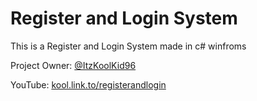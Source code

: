 # Register and Login System

This is a Register and Login System made in c# winfroms 

Project Owner: [@ItzKoolKid96](https://github.com/ItzKoolKid96)

YouTube: [kool.link.to/registerandlogin](https://youtu.be/e_EVWFqY_NU)
